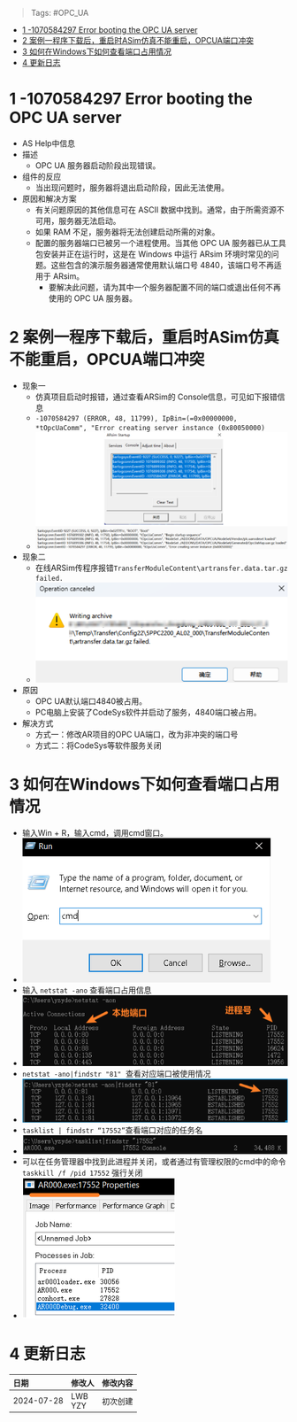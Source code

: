 > Tags: #OPC_UA

- [1 -1070584297 Error booting the OPC UA server](#_1--1070584297-error-booting-the-opc-ua-server)
- [2 案例一程序下载后，重启时ASim仿真不能重启，OPCUA端口冲突](#_2-%E6%A1%88%E4%BE%8B%E4%B8%80%E7%A8%8B%E5%BA%8F%E4%B8%8B%E8%BD%BD%E5%90%8E%EF%BC%8C%E9%87%8D%E5%90%AF%E6%97%B6asim%E4%BB%BF%E7%9C%9F%E4%B8%8D%E8%83%BD%E9%87%8D%E5%90%AF%EF%BC%8Copcua%E7%AB%AF%E5%8F%A3%E5%86%B2%E7%AA%81)
- [3 如何在Windows下如何查看端口占用情况](#_3-%E5%A6%82%E4%BD%95%E5%9C%A8windows%E4%B8%8B%E5%A6%82%E4%BD%95%E6%9F%A5%E7%9C%8B%E7%AB%AF%E5%8F%A3%E5%8D%A0%E7%94%A8%E6%83%85%E5%86%B5)
- [4 更新日志](#_4-%E6%9B%B4%E6%96%B0%E6%97%A5%E5%BF%97)

# 1 -1070584297 Error booting the OPC UA server

- AS Help中信息
- 描述
    - OPC UA 服务器启动阶段出现错误。
- 组件的反应
    - 当出现问题时，服务器将退出启动阶段，因此无法使用。
- 原因和解决方案
    - 有关问题原因的其他信息可在 ASCII 数据中找到。通常，由于所需资源不可用，服务器无法启动。
    - 如果 RAM 不足，服务器将无法创建启动所需的对象。
    - 配置的服务器端口已被另一个进程使用。当其他 OPC UA 服务器已从工具包安装并正在运行时，这是在 Windows 中运行 ARsim 环境时常见的问题。这些包含的演示服务器通常使用默认端口号 4840，该端口号不再适用于 ARsim。
        - 要解决此问题，请为其中一个服务器配置不同的端口或退出任何不再使用的 OPC UA 服务器。

# 2 案例一程序下载后，重启时ASim仿真不能重启，OPCUA端口冲突

- 现象一
    - 仿真项目启动时报错，通过查看ARSim的 Console信息，可见如下报错信息
    - `-1070584297 (ERROR, 48, 11799), IpBin=(=0x00000000, *tOpcUaComm", "Error creating server instance (0x80050000)`
    - ![](FILES/-1070584297%20Error%20booting%20the%20OPC%20UA%20server/image-20240728152250789.png)
- 现象二
    - 在线ARSim传程序报错`TransferModuleContent\artransfer.data.tar.gz failed.`
    - ![](FILES/-1070584297%20Error%20booting%20the%20OPC%20UA%20server/image-20240728152446560.png)
- 原因
    - OPC UA默认端口4840被占用。
    - PC电脑上安装了CodeSys软件并启动了服务，4840端口被占用。
- 解决方式
    - 方式一：修改AR项目的OPC UA端口，改为非冲突的端口号
    - 方式二：将CodeSys等软件服务关闭

# 3 如何在Windows下如何查看端口占用情况

- 输入Win + R，输入cmd，调用cmd窗口。
- ![](../B03_技术_诊断/FILES/029SDM网页无法正常访问/image-20230428103735768.png)
- 输入 `netstat -ano` 查看端口占用信息
- ![](../B03_技术_诊断/FILES/029SDM网页无法正常访问/image-20230428103749888.png)
- `netstat -ano|findstr "81"`  查看对应端口被使用情况
- ![](../B03_技术_诊断/FILES/029SDM网页无法正常访问/image-20230428103801003.png)
- `tasklist | findstr “17552”`查看端口对应的任务名
- ![](../B03_技术_诊断/FILES/029SDM网页无法正常访问/image-20230428103809115.png)
- 可以在任务管理器中找到此进程并关闭，或者通过有管理权限的cmd中的命令`taskkill /f /pid 17552` 强行关闭
- ![](../B03_技术_诊断/FILES/029SDM网页无法正常访问/image-20230428103823340.png)

# 4 更新日志

| 日期         | 修改人        | 修改内容 |
| :--------- | :--------- | :--- |
| 2024-07-28 | LWB<br>YZY | 初次创建 |
